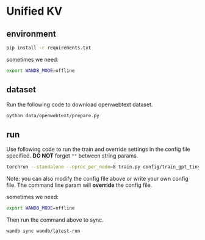 # Unified KV

## environment

```bash
pip install -r requirements.txt
```

sometimes we need:

```bash
export WANDB_MODE=offline
```

## dataset

Run the following code to download openwebtext dataset.

```bash
python data/openwebtext/prepare.py
```

## run

Use following code to run the train and override settings in the config file specified. **DO NOT** forget `""` between string params.

```bash
torchrun --standalone --nproc_per_node=8 train.py config/train_gpt_tiny.py --wandb_run_name="k48v48" --dim_k=48 --dim_v=48
```

Note: you can also modify the config file above or write your own config file. The command line param will **override** the config file.

sometimes we need:

```bash
export WANDB_MODE=offline
```

Then run the command above to sync.

```bash
wandb sync wandb/latest-run
```
